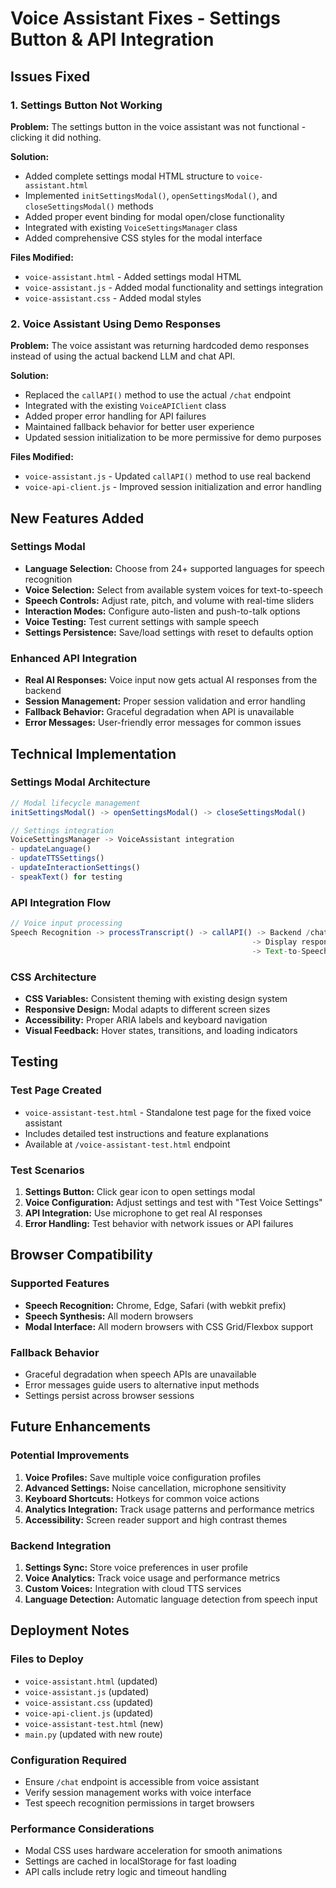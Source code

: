 # Voice Assistant Fixes - Settings Button & API Integration

## Issues Fixed

### 1. Settings Button Not Working
**Problem:** The settings button in the voice assistant was not functional - clicking it did nothing.

**Solution:**
- Added complete settings modal HTML structure to `voice-assistant.html`
- Implemented `initSettingsModal()`, `openSettingsModal()`, and `closeSettingsModal()` methods
- Added proper event binding for modal open/close functionality
- Integrated with existing `VoiceSettingsManager` class
- Added comprehensive CSS styles for the modal interface

**Files Modified:**
- `voice-assistant.html` - Added settings modal HTML
- `voice-assistant.js` - Added modal functionality and settings integration
- `voice-assistant.css` - Added modal styles

### 2. Voice Assistant Using Demo Responses
**Problem:** The voice assistant was returning hardcoded demo responses instead of using the actual backend LLM and chat API.

**Solution:**
- Replaced the `callAPI()` method to use the actual `/chat` endpoint
- Integrated with the existing `VoiceAPIClient` class
- Added proper error handling for API failures
- Maintained fallback behavior for better user experience
- Updated session initialization to be more permissive for demo purposes

**Files Modified:**
- `voice-assistant.js` - Updated `callAPI()` method to use real backend
- `voice-api-client.js` - Improved session initialization and error handling

## New Features Added

### Settings Modal
- **Language Selection:** Choose from 24+ supported languages for speech recognition
- **Voice Selection:** Select from available system voices for text-to-speech
- **Speech Controls:** Adjust rate, pitch, and volume with real-time sliders
- **Interaction Modes:** Configure auto-listen and push-to-talk options
- **Voice Testing:** Test current settings with sample speech
- **Settings Persistence:** Save/load settings with reset to defaults option

### Enhanced API Integration
- **Real AI Responses:** Voice input now gets actual AI responses from the backend
- **Session Management:** Proper session validation and error handling
- **Fallback Behavior:** Graceful degradation when API is unavailable
- **Error Messages:** User-friendly error messages for common issues

## Technical Implementation

### Settings Modal Architecture
```javascript
// Modal lifecycle management
initSettingsModal() -> openSettingsModal() -> closeSettingsModal()

// Settings integration
VoiceSettingsManager -> VoiceAssistant integration
- updateLanguage()
- updateTTSSettings()
- updateInteractionSettings()
- speakText() for testing
```

### API Integration Flow
```javascript
// Voice input processing
Speech Recognition -> processTranscript() -> callAPI() -> Backend /chat endpoint
                                                      -> Display response
                                                      -> Text-to-Speech output
```

### CSS Architecture
- **CSS Variables:** Consistent theming with existing design system
- **Responsive Design:** Modal adapts to different screen sizes
- **Accessibility:** Proper ARIA labels and keyboard navigation
- **Visual Feedback:** Hover states, transitions, and loading indicators

## Testing

### Test Page Created
- `voice-assistant-test.html` - Standalone test page for the fixed voice assistant
- Includes detailed test instructions and feature explanations
- Available at `/voice-assistant-test.html` endpoint

### Test Scenarios
1. **Settings Button:** Click gear icon to open settings modal
2. **Voice Configuration:** Adjust settings and test with "Test Voice Settings"
3. **API Integration:** Use microphone to get real AI responses
4. **Error Handling:** Test behavior with network issues or API failures

## Browser Compatibility

### Supported Features
- **Speech Recognition:** Chrome, Edge, Safari (with webkit prefix)
- **Speech Synthesis:** All modern browsers
- **Modal Interface:** All modern browsers with CSS Grid/Flexbox support

### Fallback Behavior
- Graceful degradation when speech APIs are unavailable
- Error messages guide users to alternative input methods
- Settings persist across browser sessions

## Future Enhancements

### Potential Improvements
1. **Voice Profiles:** Save multiple voice configuration profiles
2. **Advanced Settings:** Noise cancellation, microphone sensitivity
3. **Keyboard Shortcuts:** Hotkeys for common voice actions
4. **Analytics Integration:** Track usage patterns and performance metrics
5. **Accessibility:** Screen reader support and high contrast themes

### Backend Integration
1. **Settings Sync:** Store voice preferences in user profile
2. **Voice Analytics:** Track voice usage and performance metrics
3. **Custom Voices:** Integration with cloud TTS services
4. **Language Detection:** Automatic language detection from speech input

## Deployment Notes

### Files to Deploy
- `voice-assistant.html` (updated)
- `voice-assistant.js` (updated)
- `voice-assistant.css` (updated)
- `voice-api-client.js` (updated)
- `voice-assistant-test.html` (new)
- `main.py` (updated with new route)

### Configuration Required
- Ensure `/chat` endpoint is accessible from voice assistant
- Verify session management works with voice interface
- Test speech recognition permissions in target browsers

### Performance Considerations
- Modal CSS uses hardware acceleration for smooth animations
- Settings are cached in localStorage for fast loading
- API calls include retry logic and timeout handling